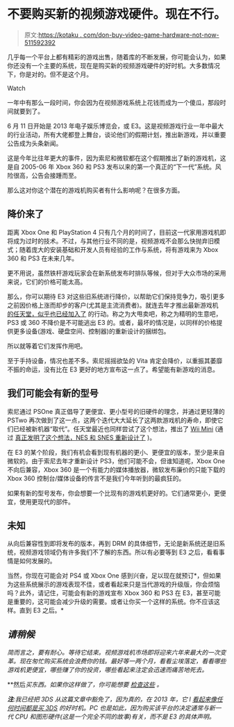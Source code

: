 # 不要购买新的视频游戏硬件。现在不行。

> 原文:[https://kotaku . com/don-buy-video-game-hardware-not-now-511592392](https://kotaku.com/dont-buy-video-game-hardware-not-now-511592392)

几乎每一个平台上都有精彩的游戏出售，随着库的不断发展，你可能会认为，如果你还没有一个主要的系统，现在是购买新的视频游戏硬件的好时机。大多数情况下，你是对的。但不是这个月。

Watch

一年中有那么一段时间，你会因为在视频游戏系统上花钱而成为一个傻瓜，那段时间就要到了。

6 月 11 日开始是 2013 年电子娱乐博览会，或 E3。这是视频游戏行业一年中最大的行业活动，所有大佬都登上舞台，谈论他们的假期计划，推出新游戏，并以重要公告成为头条新闻。

这是今年比往年更大的事件，因为索尼和微软都在这个假期推出了新的游戏机，这是自 2005-06 年 Xbox 360 和 PS3 发布以来的第一个真正的“下一代”系统。风险很高，公告会接踵而至。

那么这对你这个潜在的游戏机购买者有什么影响呢？在很多方面。

## 降价来了

距离 Xbox One 和 PlayStation 4 只有几个月的时间了，目前这一代家用游戏机即将成为过时的技术。不过，与其他行业不同的是，视频游戏不会那么快抛弃旧模式；随着庞大的安装基础和开发人员有经验的工作与系统，将有游戏来为 Xbox 360 和 PS3 在未来几年。

更不用说，虽然铁杆游戏玩家会在新系统发布时排队等候，但对于大众市场的采用来说，它们的价格可能太高。

那么，你可以期待 E3 对这些旧系统进行降价，以帮助它们保持竞争力，吸引更多之前因价格上涨而却步的客户(尤其是主流消费者)。就连去年才推出最新游戏机 [的任天堂，似乎也已经加入了](https://kotaku.com/8gb-wii-u-basic-nixed-511324442) 的行动。称之为大甩卖吧，称之为精明的生意吧，PS3 或 360 不降价是不可能逃出 E3 的。或者，最坏的情况是，以同样的价格提供更多设备(游戏、硬盘空间、控制器)的重新设计的捆绑包。

所以就等着它们发挥作用吧。

至于手持设备，情况也差不多。索尼摇摇欲坠的 Vita 肯定会降价，以重振其萎靡不振的命运，没有比在 E3 更好的地方宣布这一点了。希望能有新游戏的消息。

## 我们可能会有新的型号

索尼通过 PSOne 真正倡导了更便宜、更小型号的旧硬件的理念，并通过更轻薄的 PSTwo 再次做到了这一点，这两个迭代大大延长了这两款游戏机的寿命，即使它们已经被新机器“取代”。任天堂最近也同样尝试了这个想法，推出了 [Wii Mini](https://kotaku.com/theres-a-new-wii-console-the-wii-mini-5963534) (通过 [真正发明了这个想法，NES 和 SNES 重新设计了](http://kotaku.com/nintendo-please-make-a-tiny-nintendo-64-5946780) )。

在 E3 的某个阶段，我们有机会看到现有机器的更小、更便宜的版本，至少是来自微软的。由于索尼去年才重新设计 PS3，他们可能不会，但谁知道呢，Xbox One 不向后兼容，Xbox 360 是一个有能力的媒体播放器，微软发布廉价的只能下载的 Xbox 360 控制台/媒体设备的传言不是我们今年听到的最疯狂的。

如果有新的型号发布，你会想要一个比现有的游戏机更好的。它们通常更小，更便宜，使用更现代的部件。

## 未知

从向后兼容性到即将发布的版本，再到 DRM 的具体细节，无论是新系统还是旧系统，视频游戏领域仍有许多我们不了解的东西。所以有必要等到 E3 之后，看看事情是如何发展的。

当然，你现在可能会对 PS4 或 Xbox One 感到兴奋，足以现在就预订*，但如果为这些系统展示的游戏表现不佳，或者看起来只是当代游戏的升级版，你会烦恼吗？此外，请记住，可能会有新的游戏宣布 Xbox 360 和 PS3 在 E3，甚至可能是重要的，这可能会减少升级的需要。或者让你买一个这样的系统。你不应该这样。直到 E3 之后。*

## *请稍候*

*简而言之，要有耐心。等待它结束。视频游戏机市场即将迎来六年来最大的一次变革。现在匆忙购买系统会浪费你的钱。最好等一两个月，看看尘埃落定，看看哪些游戏机更便宜，哪些赚了你的投资，哪些看起来注定会迅速而痛苦地死去。*

**然后*买东西。如果你这样做了，你可能想要 [检查这些](http://kotaku.com/tag/the-bests) 。*

***注**:我已经把 3DS 从这篇文章中豁免了，因为真的，在 2013 年，它 l [看起来像*任何*时间都是买 3DS](https://kotaku.com/dont-look-now-but-the-3ds-has-become-the-best-gaming-m-5984276) 的好时机。PC 也是如此，因为购买该平台的决定通常与新一代 CPU 和图形硬件(这是一个完全不同的故事)有关，而不是 E3 的具体声明。*